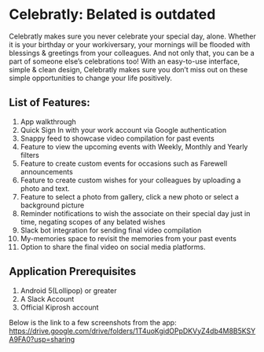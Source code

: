 # Celebratly: Belated is outdated

Celebratly makes sure you never celebrate your special day, alone. Whether it is your birthday or your workiversary, your mornings will be flooded with blessings & greetings from your colleagues. And not only that, you can be a part of someone else’s celebrations too! With an easy-to-use interface, simple & clean design, Celebratly makes sure you don’t miss out on these simple opportunities to change your life positively.

## List of Features:
1. App walkthrough
2. Quick Sign In with your work account via Google authentication
3. Snappy feed to showcase video compilation for past events
4. Feature to view the upcoming events with Weekly, Monthly and Yearly filters
5. Feature to create custom events for occasions such as Farewell announcements
6. Feature to create custom wishes for your colleagues by uploading a photo and text.
7. Feature to select a photo from gallery, click a new photo or select a background picture
8. Reminder notifications to wish the associate on their special day just in time, negating scopes of any belated wishes
9. Slack bot integration for sending final video compilation
10. My-memories space to revisit the memories from your past events
11. Option to share the final video on social media platforms.


## Application Prerequisites
1. Android 5(Lollipop) or greater 
2. A Slack Account
3. Official Kiprosh account

Below is the link to a few screenshots from the app:
https://drive.google.com/drive/folders/1T4uoKgidOPpDKVyZ4db4M8B5KSYA9FA0?usp=sharing


